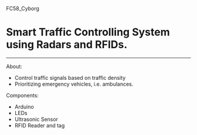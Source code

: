  FC58_Cyborg
# Smart Traffic Controlling System using Radars and RFIDs.
________________________________________________________
About:
- Control traffic signals based on traffic density
- Prioritizing emergency vehicles, i.e. ambulances.

Components:
- Arduino
- LEDs
- Ultrasonic Sensor
- RFID Reader and tag

